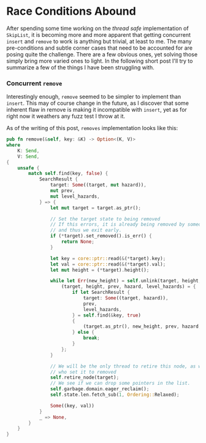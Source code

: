 # Race Conditions Abound

After spending some time working on the _thread safe_ implementation of `SkipList`, it is
becoming more and more apparent that getting concurrent `insert` and `remove` to work is
anything but trivial, at least to me. The many pre-conditions and subtle corner cases that need
to be accounted for are posing quite the challenge. There are a few obvious ones, yet solving
those simply bring more varied ones to light. In the following short post I'll try to summarize
a few of the things I have been struggling with.

### Concurrent `remove`

Interestingly enough, `remove` seemed to be simpler to implement than `insert`. This may of
course change in the future, as I discover that some inherent flaw in remove is making it
incompatible with `insert`, yet as for right now it weathers any fuzz test I throw at it.

As of the writing of this post, `removes` implementation looks like this:

```rust
pub fn remove(&self, key: &K) -> Option<(K, V)>
where
	K: Send,
	V: Send,
{
	unsafe {
		match self.find(key, false) {
			SearchResult {
				target: Some((target, mut hazard)),
				mut prev,
				mut level_hazards,
			} => {
				let mut target = target.as_ptr();

				// Set the target state to being removed
				// If this errors, it is already being removed by someone else
				// and thus we exit early.
				if (*target).set_removed().is_err() {
					return None;
				}

				let key = core::ptr::read(&(*target).key);
				let val = core::ptr::read(&(*target).val);
				let mut height = (*target).height();

				while let Err(new_height) = self.unlink(target, height, prev, level_hazards) {
					(target, height, prev, hazard, level_hazards) = {
						if let SearchResult {
							target: Some((target, hazard)),
							prev,
							level_hazards,
						} = self.find(&key, true)
						{
							(target.as_ptr(), new_height, prev, hazard, level_hazards)
						} else {
							break;
						}
					};
				}

				// We will be the only thread to retire this node, as we were the ones
				// who set it to removed
				self.retire_node(target);
				// We see if we can drop some pointers in the list.
				self.garbage.domain.eager_reclaim();
				self.state.len.fetch_sub(1, Ordering::Relaxed);

				Some((key, val))
			}
			_ => None,
		}
	}
}
```

